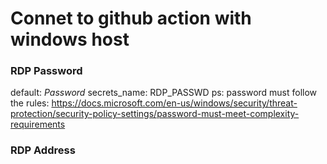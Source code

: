# Connet to github action with windows host

### RDP Password
default: _Password_
secrets_name: RDP_PASSWD
ps: password must follow the rules: https://docs.microsoft.com/en-us/windows/security/threat-protection/security-policy-settings/password-must-meet-complexity-requirements

### RDP Address
